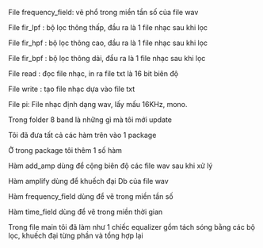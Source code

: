 File frequency_field: vẽ phổ trong miền tần số của file wav

File fir_lpf : bộ lọc thông thấp, đầu ra là 1 file nhạc sau khi lọc

File fir_hpf : bộ lọc thông cao, đầu ra là 1 file nhạc sau khi lọc

File fir_bpf : bộ lọc thông dải, đầu ra là 1 file nhạc sau khi lọc

File read : đọc file nhạc, in ra file txt là 16 bit biên độ

File write : tạo file nhạc dựa vào file txt

File pi: File nhạc định dạng wav, lấy mấu 16KHz, mono.

Trong folder 8 band là những gì mà tôi mới update

Tôi đã đưa tất cả các hàm trên vào 1 package

Ở trong package tôi thêm 1 số hàm

Hàm add_amp dùng để cộng biên độ các file wav sau khi xử lý

Hàm amplify dùng để khuếch đại Db của file wav

Hàm frequency_field dùng để vẽ trong miền tần số

Hàm time_field dùng để vẽ trong miền thời gian


Trong file main tôi đã làm như 1 chiếc equalizer gồm tách sóng bằng các bộ lọc, khuếch đại từng phần và tổng hợp lại

